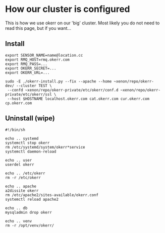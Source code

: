 # How our cluster is configured
This is how we use okerr on our 'big' cluster. Most likely you do not need to read this page, but if you want...

## Install
~~~shell
export SENSOR_NAME=name@location.cc
export RMQ_HOST=rmq.okerr.com
export RMQ_PASS=...
export OKERR_SECRET=...
export OKERR_URL=...

sudo -E ./okerr-install.py --fix --apache --home ~xenon/repo/okerr-dev/ --cluster TEST \
 --confd ~xenon/repo/okerr-private/etc/okerr/conf.d ~xenon/repo/okerr-private/etc/okerr/ssl \
 --host $HOSTNAME localhost.okerr.com cat.okerr.com cur.okerr.com cp.okerr.com

~~~

## Uninstall (wipe)
~~~shell
#!/bin/sh

echo .. systemd 
systemctl stop okerr
rm /etc/systemd/system/okerr*service
systemctl daemon-reload

echo .. user
userdel okerr

echo .. /etc/okerr
rm -r /etc/okerr

echo .. apache
a2dissite okerr
rm /etc/apache2/sites-available/okerr.conf
systemctl reload apache2

echo .. db
mysqladmin drop okerr

echo .. venv
rm -r /opt/venv/okerr/

~~~